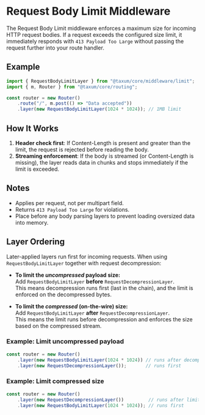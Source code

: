 # Request Body Limit Middleware

The Request Body Limit middleware enforces a maximum size for incoming HTTP request bodies. If a request exceeds the
configured size limit, it immediately responds with `413 Payload Too Large` without passing the request further into
your route handler.

## Example

```ts
import { RequestBodyLimitLayer } from "@taxum/core/middleware/limit";
import { m, Router } from "@taxum/core/routing";

const router = new Router()
    .route("/", m.post(() => "Data accepted"))
    .layer(new RequestBodyLimitLayer(1024 * 1024)); // 1MB limit
```

## How It Works

1. **Header check first**: If Content-Length is present and greater than the limit, the request is rejected before
  reading the body.
2. **Streaming enforcement**: If the body is streamed (or Content-Length is missing), the layer reads data in chunks and
  stops immediately if the limit is exceeded.

## Notes

- Applies per request, not per multipart field.
- Returns `413 Payload Too Large` for violations.
- Place before any body parsing layers to prevent loading oversized data into memory.

## Layer Ordering

Later-applied layers run first for incoming requests. When using `RequestBodyLimitLayer` together with request
decompression:

- **To limit the *uncompressed* payload size:**  
  Add `RequestBodyLimitLayer` **before** `RequestDecompressionLayer`.  
  This means decompression runs first (last in the chain), and the limit is enforced on the decompressed bytes.

- **To limit the *compressed* (on-the-wire) size:**  
  Add `RequestBodyLimitLayer` **after** `RequestDecompressionLayer`.  
  This means the limit runs before decompression and enforces the size based on the compressed stream.

### Example: Limit uncompressed payload

```ts
const router = new Router()
    .layer(new RequestBodyLimitLayer(1024 * 1024)) // runs after decompression
    .layer(new RequestDecompressionLayer());       // runs first
```

### Example: Limit compressed size

```ts
const router = new Router()
    .layer(new RequestDecompressionLayer())         // runs after limit
    .layer(new RequestBodyLimitLayer(1024 * 1024)); // runs first
```
